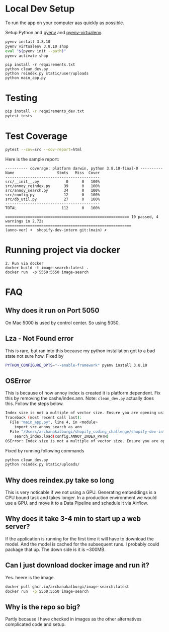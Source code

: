 # Local Dev Setup
To run the app on your computer aas quickly as possible.


Setup Python and [pyenv](https://github.com/pyenv/pyenv)  and [pyenv-virtualenv](https://github.com/pyenv/pyenv-virtualenv).
```bash
pyenv install 3.8.10
pyenv virtualenv 3.8.10 shop
eval "$(pyenv init --path)"
pyenv activate shop
```

```
pip install -r requirements.txt
python clean_dev.py
python reindex.py static/user/uploads
python main_app.py 
```


# Testing
```bash
pip install -r requirements_dev.txt
pytest tests
```

# Test Coverage
```bash
pytest --cov=src --cov-report=html
```
Here is the sample report:
```
---------- coverage: platform darwin, python 3.8.10-final-0 ----------
Name                   Stmts   Miss  Cover
------------------------------------------
src/__init__.py            0      0   100%
src/annoy_reindex.py      39      0   100%
src/annoy_search.py       34      0   100%
src/config.py             12      0   100%
src/db_util.py            27      0   100%
------------------------------------------
TOTAL                    112      0   100%

======================================================= 10 passed, 4 warnings in 2.72s ========================================================
(anno-ver) ➜  shopify-dev-intern git:(main) ✗
```

# Running project via docker
```
2. Run via docker
docker build -t image-search:latest .
docker run  -p 5550:5550 image-search
```

# FAQ

## Why does it run on Port 5050
On Mac 5000 is used by control center. So using 5050.

## Lza - Not Found error
This is rare, but ran into this because my python installation got to a bad state not sure how. Fixed by  
```bash
PYTHON_CONFIGURE_OPTS="--enable-framework" pyenv install 3.8.10
```


## OSError 
This is because of how annoy index is created it is platform dependent. Fix this by removing the cashe/index.ann. 
Note: `clean_dev.py` actually does this. Follow the steps below.
```sh
Index size is not a multiple of vector size. Ensure you are opening using the same metric you used to create the index.: Undefined error: 0 (0)
Traceback (most recent call last):
  File "main_app.py", line 4, in <module>
    import src.annoy_search as ann
  File "/Users/archanakalburgi/shopify_coding_challenge/shopify-dev-intern/src/annoy_search.py", line 14, in <module>
    search_index.load(config.ANNOY_INDEX_PATH)
OSError: Index size is not a multiple of vector size. Ensure you are opening using the same metric you used to create the index.: Undefined error: 0 (0)
```
Fixed by running following commands
```sh
python clean_dev.py
python reindex.py static/uploads/
```

## Why does reindex.py take so long
This is very noticable if we not using a GPU. Generating embeddings is a CPU bound task and takes longer. In a production environment we would use a GPU. 
and move it to a Data Pipeline and schedule it via Airflow.

## Why does it take 3-4 min to start up a web server?
If the application is running for the first time it will have to download the model. And the model is cached for the subsequent runs.
I probably could package that up. The down side is it is ~300MB.

## Can I just download docker image and run it?
Yes. heere is the image. 
```sh
docker pull ghcr.io/archanakalburgi/image-search:latest
docker run  -p 5550:5550 image-search
```

## Why is the repo so big?
Partly because I have checked in images as the other alternatives complicated code and setup.
